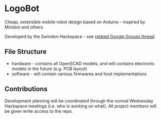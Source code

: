 LogoBot
=======

Cheap, extensible mobile robot design based on Arduino - inspired by Mirobot and others.

Developed by the Swindon Hackspace - see [related Google Groups thread](https://groups.google.com/d/topic/swindon-hackspace/0EO_l_R9aW0/discussion)


File Structure
--------------

* hardware - contains all OpenSCAD models, and will contains electronic models in the future (e.g. PCB layout)
* software - will contain various firmwares and host implementations


Contributions
-------------

Development planning will be coordinated through the normal Wednesday Hackspace meetings (i.e. who is working on what).  All project members will be given write access to the repo.





